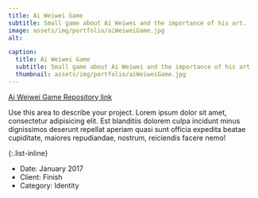 ```yaml
---
title: Ai Weiwei Game
subtitle: Small game about Ai Weiwei and the importance of his art.
image: assets/img/portfolio/aiWeiweiGame.jpg
alt: 

caption:
  title: Ai Weiwei Game
  subtitle: Small game about Ai Weiwei and the importance of his art
  thumbnail: assets/img/portfolio/aiWeiweiGame.jpg
---
```

[Ai Weiwei Game Repository link](https://github.com/Patricia-Dol/Trickster_Game_Ai)

Use this area to describe your project. Lorem ipsum dolor sit amet, consectetur adipisicing elit. Est blanditiis dolorem culpa incidunt minus dignissimos deserunt repellat aperiam quasi sunt officia expedita beatae cupiditate, maiores repudiandae, nostrum, reiciendis facere nemo!

{:.list-inline}
- Date: January 2017
- Client: Finish
- Category: Identity

